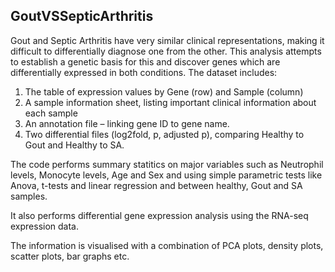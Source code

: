 GoutVSSepticArthritis
---
Gout and Septic Arthritis have very similar clinical representations, making it difficult to differentially diagnose one from the other. This analysis attempts to establish a genetic basis for 
this and discover genes which are differentially expressed in both conditions. The dataset includes:

1. The table of expression values by Gene (row) and Sample (column)
2. A sample information sheet, listing important clinical information about each sample
3. An annotation file – linking gene ID to gene name.
4. Two differential files (log2fold, p, adjusted p), comparing Healthy to Gout and Healthy to SA. 

The code performs summary statitics on major variables such as Neutrophil levels, Monocyte levels, Age and Sex and using simple parametric tests like Anova, t-tests and linear regression and 
between healthy, Gout and SA samples.

It also performs differential gene expression analysis using the RNA-seq expression data.

The information is visualised with a combination of PCA plots, density plots, scatter plots, bar graphs etc.

